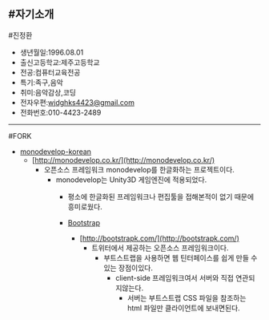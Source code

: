 #자기소개
---------------------------------------
#진정환

* 생년월일:1996.08.01
* 출신고등학교:제주고등학교
* 전공:컴퓨터교육전공
* 특기:족구,음악
* 취미:음악감상,코딩
* 전자우편:wjdghks4423@gmail.com
* 전화번호:010-4423-2489
----------------------------------------
#FORK

* [monodevelop-korean](https://github.com/powerumc/monodevelop_korean)
	* [http://monodevelop.co.kr/](http://monodevelop.co.kr/)
		* 오픈소스 프레임워크 monodevelop를 한글화하는 프로젝트이다.
			* monodevelop는 Unity3D 게임엔진에 적용되었다.
				* 평소에 한글화된 프레임워크나 편집툴을 접해본적이 없기 때문에 흥미로웠다.

				* [Bootstrap](https://github.com/twbs/bootstrap)
					* [http://bootstrapk.com/](http://bootstrapk.com/)
						* 트위터에서 제공하는 오픈소스 프레임워크이다.
							* 부트스트랩을 사용하면 웹 틴터페이스를 쉽게 만들 수 있는 장점이있다.
								- client-side 프레임워크여서 서버와 직접 연관되지않는다.
									- 서버는 부트스트랩 CSS 파일을 참조하는 html 파일만 클라이언트에 보내면된다.
